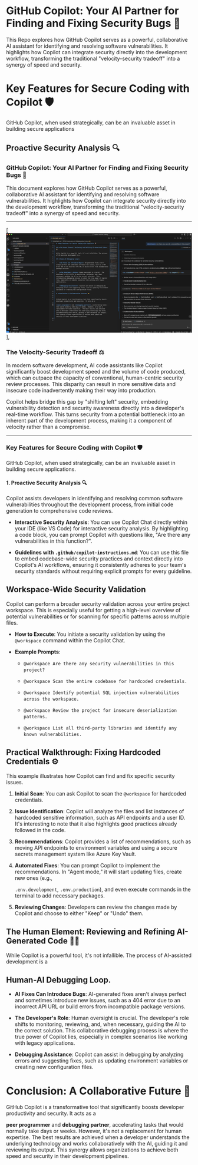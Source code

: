 # **GitHub Copilot: Your AI Partner for Finding and Fixing Security Bugs** 🤖

This Repo explores how GitHub Copilot serves as a powerful, collaborative AI assistant for identifying and resolving software vulnerabilities. It highlights how Copilot can integrate security directly into the development workflow, transforming the traditional "velocity-security tradeoff" into a synergy of speed and security.


# **Key Features for Secure Coding with Copilot** 🛡️

GitHub Copilot, when used strategically, can be an invaluable asset in building secure applications

## **Proactive Security Analysis** 🔍

### **GitHub Copilot: Your AI Partner for Finding and Fixing Security Bugs**  🤖

This document explores how GitHub Copilot serves as a powerful, collaborative AI assistant for identifying and resolving software vulnerabilities.  It highlights how Copilot can integrate security directly into the development workflow, transforming the traditional "velocity-security tradeoff" into a synergy of speed and security.

----------
[<img src="image1.png">],

### **The Velocity-Security Tradeoff**  ⚖️

In modern software development, AI code assistants like Copilot significantly boost development speed and the volume of code produced, which can outpace the capacity of conventional, human-centric security review processes.  This disparity can result in more sensitive data and insecure code inadvertently making their way into production.

Copilot helps bridge this gap by "shifting left" security, embedding vulnerability detection and security awareness directly into a developer's real-time workflow.  This turns security from a potential bottleneck into an inherent part of the development process, making it a component of velocity rather than a compromise.

----------

### **Key Features for Secure Coding with Copilot**  🛡️

GitHub Copilot, when used strategically, can be an invaluable asset in building secure applications.

#### **1. Proactive Security Analysis**  🔍

Copilot assists developers in identifying and resolving common software vulnerabilities throughout the development process, from initial code generation to comprehensive code reviews.

-   **Interactive Security Analysis**: You can use Copilot Chat directly within your IDE (like VS Code) for interactive security analysis.  By highlighting a code block, you can prompt Copilot with questions like, "Are there any vulnerabilities in this function?".
    
-   **Guidelines with `.github/copilot-instructions.md`**: You can use this file to embed codebase-wide security practices and context directly into Copilot's AI workflows, ensuring it consistently adheres to your team's security standards without requiring explicit prompts for every guideline.

## Workspace-Wide Security Validation

Copilot can perform a broader security validation across your entire project workspace.  This is especially useful for getting a high-level overview of potential vulnerabilities or for scanning for specific patterns across multiple files.

-   **How to Execute**: You initiate a security validation by using the `@workspace` command within the Copilot Chat.
    
-   **Example Prompts**:
    
    -   `@workspace Are there any security vulnerabilities in this project?`
        
    -   `@workspace Scan the entire codebase for hardcoded credentials.`
        
    -   `@workspace Identify potential SQL injection vulnerabilities across the workspace.`
        
    -   `@workspace Review the project for insecure deserialization patterns.`
        
    -   `@workspace List all third-party libraries and identify any known vulnerabilities.`

## **Practical Walkthrough: Fixing Hardcoded Credentials** ⚙️

This example illustrates how Copilot can find and fix specific security issues.

1.  **Initial Scan**: You can ask Copilot to scan the `@workspace` for hardcoded credentials.
    
2.  **Issue Identification**: Copilot will analyze the files and list instances of hardcoded sensitive information, such as API endpoints and a user ID.  It's interesting to note that it also highlights good practices already followed in the code.
    
3.  **Recommendations**: Copilot provides a list of recommendations, such as moving API endpoints to environment variables and using a secure secrets management system like Azure Key Vault.
    
4.  **Automated Fixes**: You can prompt Copilot to implement the recommendations.  In "Agent mode," it will start updating files, create new ones (e.g.,
    
    `.env.development`, `.env.production`), and even execute commands in the terminal to add necessary packages.
    
5.  **Reviewing Changes**: Developers can review the changes made by Copilot and choose to either "Keep" or "Undo" them.

## **The Human Element: Reviewing and Refining AI-Generated Code** 🧑‍💻

While Copilot is a powerful tool, it's not infallible. The process of AI-assisted development is a

## **Human-AI Debugging Loop**.

-   **AI Fixes Can Introduce Bugs**: AI-generated fixes aren't always perfect and sometimes introduce new issues, such as a 404 error due to an incorrect API URL or build errors from incompatible package versions.
    
-   **The Developer's Role**: Human oversight is crucial.  The developer's role shifts to monitoring, reviewing, and, when necessary, guiding the AI to the correct solution.  This collaborative debugging process is where the true power of Copilot lies, especially in complex scenarios like working with legacy applications.
    
-   **Debugging Assistance**: Copilot can assist in debugging by analyzing errors and suggesting fixes, such as updating environment variables or creating new configuration files.

# **Conclusion: A Collaborative Future** 🤝


GitHub Copilot is a transformative tool that significantly boosts developer productivity and security.  It acts as a

**peer programmer** and **debugging partner**, accelerating tasks that would normally take days or weeks.  However, it's not a replacement for human expertise.  The best results are achieved when a developer understands the underlying technology and works collaboratively with the AI, guiding it and reviewing its output.  This synergy allows organizations to achieve both speed and security in their development pipelines.

